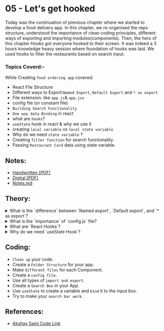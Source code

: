 # 05 - Let's get hooked

Today was the continuation of previous chapter where we started to develop a food delivery app. In this chapter, we re-organised the repo structure, understood the importance of clean coding principles, different ways of exporting and importing modules(components). Then, the hero of this chapter Hooks got everyone hooked to their screen. It was indeed a 3 hours knowledge heavy session where foundation of hooks was laid. We used hooks to filter the restaurants based on search input.

### Topics Coverd:-

While Creating `food ordering app` covered:
- React File Structure
- Different ways to Export:`Named Export`, `Default Export` and `* as export`
- File extension: like `app.js`& `app.jsx`
- config file (or constant file)
- `Building Search Functionality`
- `One way data Binding` in react
- what are `hooks`?
- `useState` hook in react & why we use it
- creating `local variable` vs `local state variable`
- Why do we need `state variable` ?
- Creating `filter function` for search functionality.
- Passing `Restaurant Card` data using state variable.


## Notes:

- [Handwritten [PDF]](https://github.com/deltanode/react-playground/blob/main/00-React-Notes/Chapter%2005%20-%20Let's%20get%20Hooked!%20-%20HandWritten%20Notes.pdf)
- [Digital [PDF]](https://github.com/deltanode/react-playground/blob/main/00-React-Notes/Chapter%2005%20-%20Let's%20get%20Hooked!%20-%20Digital%20Notes.pdf)
- [Notes.md](https://github.com/deltanode/react-playground/blob/main/05-lets-get-hooked/notes.md)

## Theory:

<!-- *******************************-->
<details>
<summary>What is the `difference` between `Named export`, `Default export`, and `* as export`?</summary><br>
<blockquote>

</blockquote><br>
</details>

<!-- *******************************-->
<details>
<summary>What is the `importance` of `config.js` file?</summary><br>
<blockquote>

</blockquote><br>
</details>

<!-- *******************************-->
<details>
<summary>What are `React Hooks`?</summary><br>
<blockquote>

</blockquote><br>
</details>

<!-- *******************************-->
<details>
<summary>Why do we need `useState Hook`?</summary><br>
<blockquote>

</blockquote><br>
</details>
<!-- *******************************-->

## Coding:

- `Clean up` your code.
- Create a `Folder Structure` for your app.
- Make `different files` for each Component.
- Create a `config file`.
- Use all types of `import and export`.
- Create a `Search Box` in your App.
- Use `useState` to create a variable and `bind` it to the input box.
- Try to make your `search bar work`.

## References:

- [Akshay Saini Code Link](https://bitbucket.org/namastedev/namaste-react-live/src/master/)
